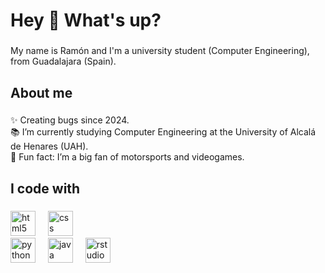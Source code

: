 <h1 align="left">Hey 👋 What's up?</h1>

###

<p align="left">My name is Ramón and I'm a university student (Computer Engineering), from Guadalajara (Spain).</p>

###

<h2 align="left">About me</h2>

###

<p align="left">✨ Creating bugs since 2024.<br>📚 I’m currently studying Computer Engineering at the University of Alcalá de Henares (UAH).<br>🎲 Fun fact:  I’m a big fan of motorsports and videogames.</p>

###

<h2 align="left">I code with</h2>

###

<div align="left">
  <img src="https://cdn.jsdelivr.net/gh/devicons/devicon/icons/html5/html5-original.svg" height="40" alt="html5 logo"  />
  <img width="12" />
  <img src="https://cdn.jsdelivr.net/gh/devicons/devicon/icons/css3/css3-original.svg" height="40" alt="css logo"  />
  </div>
  <img src="https://cdn.jsdelivr.net/gh/devicons/devicon/icons/python/python-original.svg" height="40" alt="python logo"  />
  <img width="12" />
  <img src="https://cdn.jsdelivr.net/gh/devicons/devicon/icons/java/java-original.svg" height="40" alt="java logo"  />
  <img width="12" />
  <img src="https://cdn.jsdelivr.net/gh/devicons/devicon/icons/rstudio/rstudio-original.svg" height="40" alt="rstudio logo"  />
</div>

###
